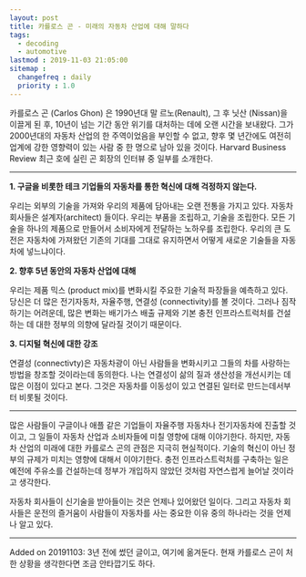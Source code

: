 ```yaml
---
layout: post
title: 카를로스 곤 - 미래의 자동차 산업에 대해 말하다
tags:
  - decoding
  - automotive
lastmod : 2019-11-03 21:05:00
sitemap :
  changefreq : daily
  priority : 1.0
---
```


카를로스 곤 (Carlos Ghon) 은 1990년대 말 르노(Renault), 그 후 닛산 (Nissan)을 이끌게 된 후, 10년이 넘는 기간 동안 위기를 대처하는 데에 오랜 시간을 보내왔다. 그가 2000년대의 자동차 산업의 한 주역이었음을 부인할 수 없고, 향후 몇 년간에도 여전히 업계에 강한 영향력이 있는 사람 중 한 명으로 남아 있을 것이다. Harvard Business Review 최근 호에 실린 곤 회장의 인터뷰 중 일부를 소개한다.

***

**1. 구글을 비롯한 테크 기업들의 자동차를 통한 혁신에 대해 걱정하지 않는다.**

우리는 외부의 기술을 가져와 우리의 제품에 담아내는 오랜 전통을 가지고 있다. 자동차 회사들은 설계자(architect) 들이다. 우리는 부품을 조립하고, 기술을 조립한다. 모든 기술을 하나의 제품으로 만들어서 소비자에게 전달하는 노하우를 조립한다. 우리의 큰 도전은 자동차에 가져왔던 기존의 기대를 그대로 유지하면서 어떻게 새로운 기술들을 자동차에 넣느냐이다.

**2. 향후 5년 동안의 자동차 산업에 대해**

우리는 제품 믹스 (product mix)를 변화시킬 주요한 기술적 파장들을 예측하고 있다. 당신은 더 많은 전기자동차, 자율주행, 연결성 (connectivity)를 볼 것이다. 그러나 짐작하기는 어려운데, 많은 변화는 배기가스 배출 규제와 기본 충전 인프라스트럭처를 건설하는 데 대한 정부의 의향에 달라질 것이기 때문이다.

**3. 디지털 혁신에 대한 강조**

연결성 (connectivty)은 자동차광이 아닌 사람들을 변화시키고 그들의 차를 사랑하는 방법을 창조할 것이라는데 동의한다. 나는 연결성이 삶의 질과 생산성을 개선시키는 데 많은 이점이 있다고 본다. 그것은 자동차를 이동성이 있고 연결된 일터로 만드는데서부터 비롯될 것이다.

***

많은 사람들이 구글이나 애플 같은 기업들이 자율주행 자동차나 전기자동차에 진출할 것이고, 그 일들이 자동차 산업과 소비자들에 미칠 영향에 대해 이야기한다. 하지만, 자동차 산업의 미래에 대한 카를로스 곤의 관점은 지극히 현실적이다. 기술의 혁신이 아닌 정부의 규제가 미치는 영향에 대해서 이야기한다. 충전 인프라스트럭처를 구축하는 일은 예전에 주유소를 건설하는데 정부가 개입하지 않았던 것처럼 자연스럽게 늘어날 것이라고 생각한다.

자동차 회사들이 신기술을 받아들이는 것은 언제나 있어왔던 일이다. 그리고 자동차 회사들은 운전의 즐거움이 사람들이 자동차를 사는 중요한 이유 중의 하나라는 것을 언제나 알고 있다.

***

Added on 20191103: 3년 전에 썼던 글이고, 여기에 옮겨둔다. 현재 카를로스 곤이 처한 상황을 생각한다면 조금 안타깝기도 하다.
